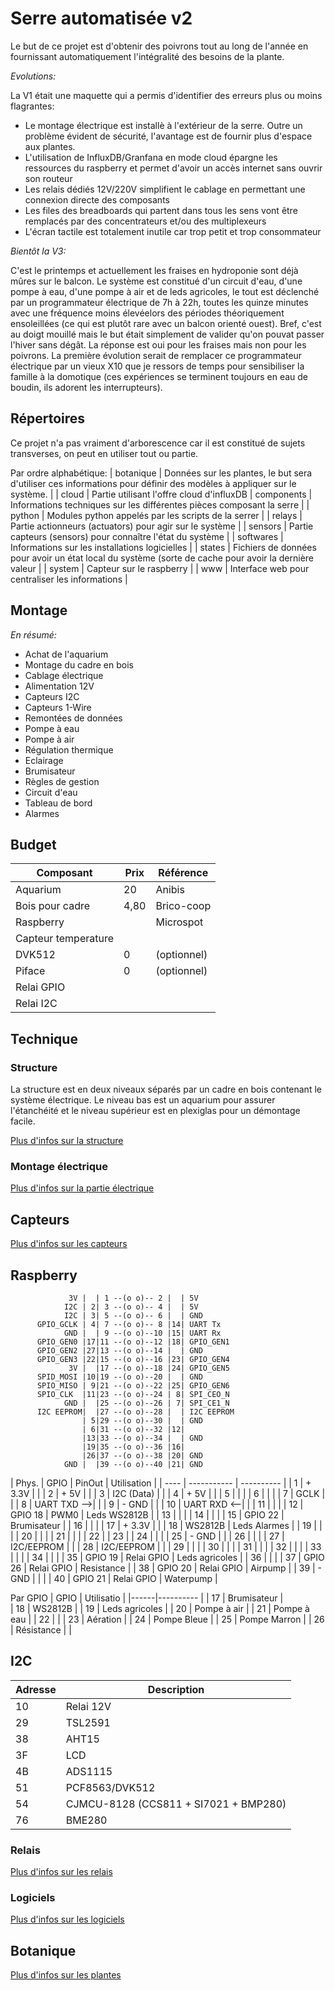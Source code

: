 # Serre automatisée v2

Le but de ce projet est d'obtenir des poivrons tout au long de l'année en fournissant automatiquement l'intégralité des besoins de la plante.

_Evolutions:_

La V1 était une maquette qui a permis d'identifier des erreurs plus ou moins flagrantes:
- Le montage électrique est installè à l'extérieur de la serre. Outre un problème évident de sécurité, l'avantage est de fournir plus d'espace aux plantes.
- L'utilisation de InfluxDB/Granfana en mode cloud épargne les ressources du raspberry et permet d'avoir un accès internet sans ouvrir son routeur
- Les relais dédiés 12V/220V simplifient le cablage en permettant une connexion directe des composants
- Les files des breadboards qui partent dans tous les sens vont être remplacés par des concentrateurs et/ou des multiplexeurs
- L'écran tactile est totalement inutile car trop petit et trop consommateur

_Bientôt la V3:_

C'est le printemps et actuellement les fraises en hydroponie sont déjà mûres sur le balcon. Le système est constitué d'un circuit d'eau, d'une pompe à eau, d'une pompe à air et de leds agricoles, le tout est déclenché par un programmateur électrique de 7h à 22h, toutes les quinze minutes avec une fréquence moins élevéelors des périodes théoriquement ensoleillées (ce qui est plutôt rare avec un balcon orienté ouest).
Bref, c'est au doigt mouillé mais le but était simplement de valider qu'on pouvat passer l'hiver sans dégât. La réponse est oui pour les fraises mais non pour les poivrons.
La première évolution serait de remplacer ce programmateur électrique par un vieux X10 que je ressors de temps pour sensibiliser la famille à la domotique (ces expériences se terminent toujours en eau de boudin, ils adorent les interrupteurs).      

## Répertoires

Ce projet n'a pas vraiment d'arborescence car il est constitué de sujets transverses, on peut en utiliser tout ou partie.

Par ordre alphabétique:
| botanique   | Données sur les plantes, le but sera d'utiliser ces informations pour définir des modèles à appliquer sur le système. |
| cloud       | Partie utilisant l'offre cloud d'influxDB
| components  | Informations techniques sur les différentes pièces composant la serre |
| python      | Modules python appelés par les scripts de la serrer |
| relays      | Partie actionneurs (actuators) pour agir sur le système |
| sensors     | Partie capteurs (sensors) pour connaître l'état du système |
| softwares   | Informations sur les installations logicielles |
| states      | Fichiers de données pour avoir un état local du système (sorte de cache pour avoir la dernière valeur |
| system      | Capteur sur le raspberry  |
| www         | Interface web pour centraliser les informations | 

## Montage

_En résumé:_
- Achat de l'aquarium 
- Montage du cadre en bois
- Cablage électrique
- Alimentation 12V
- Capteurs I2C
- Capteurs 1-Wire
- Remontées de données
- Pompe à eau
- Pompe à air
- Régulation thermique
- Eclairage
- Brumisateur
- Règles de gestion
- Circuit d'eau 
- Tableau de bord
- Alarmes

## Budget 

| Composant           | Prix | Référence   |
|-----------          |------|-----------  |
| Aquarium            |20    | Anibis      |
| Bois pour cadre     | 4,80 | Brico-coop  |
| Raspberry           |      | Microspot   |
| Capteur temperature |
| DVK512              |    0 | (optionnel) |
| Piface              |    0 | (optionnel) |
| Relai GPIO          | 
| Relai I2C           | 


## Technique
 
### Structure

La structure est en deux niveaux séparés par un cadre en bois contenant le système électrique. Le niveau bas est un aquarium pour assurer l'étanchéité et le niveau supérieur est en plexiglas pour un démontage facile.

[Plus d'infos sur la structure](docs/structureV2.md)

### Montage électrique

[Plus d'infos sur la partie électrique](docs/branchement.md)

## Capteurs

[Plus d'infos sur les capteurs](sensors/README.md)

## Raspberry
```
             3V |  | 1 --(o o)-- 2 |  | 5V 
            I2C | 2| 3 --(o o)-- 4 |  | 5V
            I2C | 3| 5 --(o o)-- 6 |  | GND
      GPIO_GCLK | 4| 7 --(o o)-- 8 |14| UART Tx
            GND |  | 9 --(o o)--10 |15| UART Rx
      GPIO_GEN0 |17|11 --(o o)--12 |18| GPIO_GEN1
      GPIO_GEN2 |27|13 --(o o)--14 |  | GND
      GPIO_GEN3 |22|15 --(o o)--16 |23| GPIO_GEN4
             3V |  |17 --(o o)--18 |24| GPIO_GEN5
      SPID_MOSI |10|19 --(o o)--20 |  | GND
      SPIO_MISO | 9|21 --(o o)--22 |25| GPIO_GEN6
      SPIO_CLK  |11|23 --(o o)--24 | 8| SPI_CEO_N
            GND |  |25 --(o o)--26 | 7| SPI_CE1_N 
      I2C EEPROM|  |27 --(o o)--28 |  | I2C EEPROM
                | 5|29 --(o o)--30 |  | GND
                | 6|31 --(o o)--32 |12| 
                |13|33 --(o o)--34 |  | GND 
                |19|35 --(o o)--36 |16|
                |26|37 --(o o)--38 |20| GND
            GND |  |39 --(o o)--40 |21| GND
```

| Phys. | GPIO        | PinOut      | Utilisation |
| ----  | ----------- | ---------- |
|    1  | + 3.3V      |            |
|    2  | + 5V        |            |
|    3  | I2C (Data)  |            |
|    4  | + 5V        |            |
|    5  |             |            |
|    6  |             |            |
|    7  | GCLK        |            |
|    8  | UART TXD -->|            |
|    9  | - GND       |            |
|   10  | UART RXD <--|            |
|   11  |             |            |
|   12  | GPIO 18          | PWM0       | Leds WS2812B |
|   13  |             |            |
|   14  |             |            |
|   15  | GPIO 22     | Brumisateur  |
|   16  |             |            |
|   17  | + 3.3V       |            |
|   18  | WS2812B      | Leds Alarmes |
|   19  |    |            |
|   20  |    |            |
|   21  |    |            |
|   22  | 
|   23  | 
|   24  |              |            |
|   25  | - GND        |            |
|   26  |    |            |
|   27  | I2C/EEPROM  |            |
|   28  | I2C/EEPROM  |            |
|   29  |             |            |
|   30  |             |            |
|   31  |             |            |
|   32  |             |            |
|   33  |             |            |
|   34  |             |            |
|   35  | GPIO 19     | Relai GPIO | Leds agricoles  |
|   36  |             |            |
|   37  | GPIO 26     | Relai GPIO | Resistance      |
|   38  | GPIO 20     | Relai GPIO | Airpump         |
|   39  | - GND       |            |                 |
|   40  | GPIO 21     | Relai GPIO | Waterpump       |

Par GPIO
| GPIO | Utilisatio   |
|------|----------    |
| 17   | Brumisateur  |   
| 18   | WS2812B      |
| 19   | Leds agricoles |
| 20   | Pompe à air    |
| 21   | Pompe à eau    |
| 22   |                |
| 23   | Aération       |
| 24   | Pompe Bleue    |
| 25   | Pompe Marron   |
| 26   | Résistance     |
| 
## I2C

| Adresse | Description         |
| ------- | -----------         |
| 10      | Relai 12V           |            
| 29      | TSL2591             |
| 38      | AHT15               |
| 3F      | LCD                 |
| 4B      | ADS1115             |
| 51      | PCF8563/DVK512      |
| 54      | CJMCU-8128 (CCS811 + SI7021 + BMP280) |
| 76      | BME280              |

### Relais

[Plus d'infos sur les relais](relays/README.md)

### Logiciels

[Plus d'infos sur les logiciels](softwares/README.md)

## Botanique

[Plus d'infos sur les plantes](botanical/README.md)

